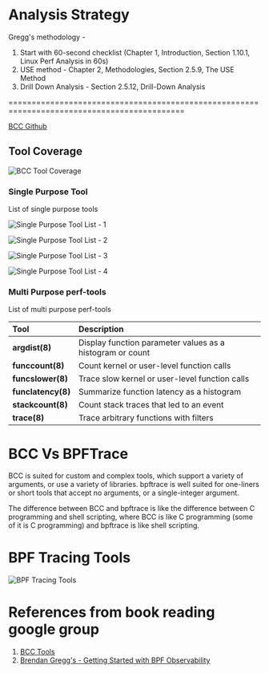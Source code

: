 # Analysis Strategy
Gregg's methodology -
1. Start with 60-second checklist (Chapter 1, Introduction, Section 1.10.1, Linux Perf Analysis in 60s)
2. USE method - Chapter 2, Methodologies, Section 2.5.9, The USE Method
3. Drill Down Analysis - Section 2.5.12, Drill-Down Analysis


============================================================================================

[BCC Github](https://github.com/iovisor/bcc)

## Tool Coverage
![BCC Tool Coverage](./images/Ch15/Ch15-BCC-Tool-Coverage.png)

### Single Purpose Tool
List of single purpose tools

![Single Purpose Tool List - 1](./images/Ch15/Ch15-Single-Purpose-Tool-1.png)

![Single Purpose Tool List - 2](./images/Ch15/Ch15-Single-Purpose-Tool-2.png)

![Single Purpose Tool List - 3](./images/Ch15/Ch15-Single-Purpose-Tool-3.png)

![Single Purpose Tool List - 4](./images/Ch15/Ch15-Single-Purpose-Tool-4.png)

### Multi Purpose perf-tools
List of multi purpose perf-tools

| Tool | Description |
| :---    | :---     |
| **argdist(8)** | Display function parameter values as a histogram or count |
| **funccount(8)** | Count kernel or user-level function calls |
| **funcslower(8)** | Trace slow kernel or user-level function calls |
| **funclatency(8)** | Summarize function latency as a histogram |
| **stackcount(8)** | Count stack traces that led to an event |
| **trace(8)** | Trace arbitrary functions with filters |

# BCC Vs BPFTrace
BCC is suited for custom and complex tools, which support a variety of arguments, or use a variety of libraries. bpftrace is well suited for one-liners or short tools that accept no arguments, or a single-integer argument.

The difference between BCC and bpftrace is like the difference between C programming and shell scripting, where BCC is like C programming (some of it is C programming) and bpftrace is like shell scripting. 

# BPF Tracing Tools
![BPF Tracing Tools](./images/Ch15/Ch15-BPF-Tracing-Tools.png)



# References from book reading google group
1. [BCC Tools](https://github.com/iovisor/bcc)
2. [Brendan Gregg's - Getting Started with BPF Observability](https://youtu.be/bGAVrtb_tFs?si=xwBtWGDRr17XsFVr)

